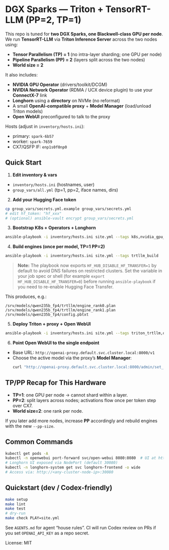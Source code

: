 # DGX Sparks — Triton + TensorRT-LLM (PP=2, TP=1)

This repo is tuned for **two DGX Sparks, one Blackwell-class GPU per node**.
We run **TensorRT-LLM** via **Triton Inference Server** across the two nodes using:

- **Tensor Parallelism (TP) = 1** (no intra-layer sharding; one GPU per node)
- **Pipeline Parallelism (PP) = 2** (layers split across the two nodes)
- **World size = 2**

It also includes:
- **NVIDIA GPU Operator** (drivers/toolkit/DCGM)
- **NVIDIA Network Operator** (RDMA / UCX device plugin) to use your **ConnectX-7** link
- **Longhorn** using a **directory** on NVMe (no reformat)
- A small **OpenAI-compatible proxy** + **Model Manager** (load/unload Triton models)
- **Open WebUI** preconfigured to talk to the proxy

Hosts (adjust in `inventory/hosts.ini`):
- primary: `spark-6b57`
- worker:  `spark-7659`
- CX7/QSFP IF: `enp1s0f0np0`

## Quick Start

1) **Edit inventory & vars**
- `inventory/hosts.ini` (hostnames, user)
- `group_vars/all.yml` (tp=1, pp=2, iface names, dirs)

2) **Add your Hugging Face token**
```bash
cp group_vars/secrets.yml.example group_vars/secrets.yml
# edit hf_token: "hf_xxx"
# (optional) ansible-vault encrypt group_vars/secrets.yml
```

3) **Bootstrap K8s + Operators + Longhorn**
```bash
ansible-playbook -i inventory/hosts.ini site.yml --tags k8s,nvidia_gpu_operator,nvidia_net_operator,longhorn
```

4) **Build engines (once per model, TP=1 PP=2)**
```bash
ansible-playbook -i inventory/hosts.ini site.yml --tags trtllm_build
```

> **Note:** The playbook now exports `HF_HUB_DISABLE_HF_TRANSFER=1` by default to avoid DNS failures on restricted clusters. Set the variable in your job spec or shell (for example `export HF_HUB_DISABLE_HF_TRANSFER=0`) before running `ansible-playbook` if you need to re-enable Hugging Face Transfer.

This produces, e.g.:
```
/srv/models/qwen235b_fp4/trtllm/engine_rank0.plan
/srv/models/qwen235b_fp4/trtllm/engine_rank1.plan
/srv/models/qwen235b_fp4/config.pbtxt
```

5) **Deploy Triton + proxy + Open WebUI**
```bash
ansible-playbook -i inventory/hosts.ini site.yml --tags triton_trtllm,openai_proxy,openwebui
```

6) **Point Open WebUI to the single endpoint**
- Base URL: `http://openai-proxy.default.svc.cluster.local:8000/v1`
- Choose the active model via the proxy’s **Model Manager**:
  ```bash
  curl "http://openai-proxy.default.svc.cluster.local:8000/admin/set_model?name=qwen235b_fp4"
  ```

## TP/PP Recap for This Hardware

- **TP=1**: one GPU per node → cannot shard within a layer.
- **PP=2**: split layers across nodes; activations flow once per token step over CX7.
- **World size=2**: one rank per node.

If you later add more nodes, increase **PP** accordingly and rebuild engines with the new `--pp-size`.

## Common Commands

```bash
kubectl get pods -A
kubectl -n openwebui port-forward svc/open-webui 8080:8080  # UI at http://localhost:8080
# Longhorn UI exposed via NodePort (default 30080)
kubectl -n longhorn-system get svc longhorn-frontend -o wide
# Access via: http://<any-cluster-node-ip>:30080
```

## Quickstart (dev / Codex-friendly)
```bash
make setup
make lint
make test
# dry-run
make check PLAY=site.yml
```

See `AGENTS.md` for agent “house rules”. CI will run Codex review on PRs if you set `OPENAI_API_KEY` as a repo secret.



License: MIT
